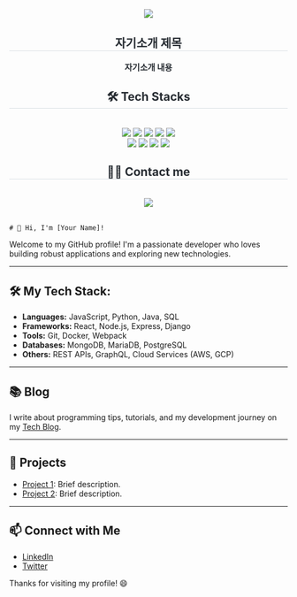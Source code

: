 

<div align= "center">
    <img src="https://capsule-render.vercel.app/api?type=transparent&color=gradient&height=120&text=헤더부분&animation=&fontColor=000000&fontSize=70" />
    </div>
    <div align= "center"> 
    <h2 style="border-bottom: 1px solid #d8dee4; color: #282d33;"> 자기소개 제목 </h2>  
    <div style="font-weight: 700; font-size: 15px; text-align: center; color: #282d33;"> 자기소개 내용 </div> 
    </div>
    <div align= "center">
    <h2 style="border-bottom: 1px solid #d8dee4; color: #282d33;"> 🛠️ Tech Stacks </h2> <br> 
    <div style="margin: 0 auto; text-align: center;" align= "center"> <img src="https://img.shields.io/badge/Amazon S3-569A31?style=social&logo=Amazon S3&logoColor=white">
          <img src="https://img.shields.io/badge/Docker-2496ED?style=social&logo=Docker&logoColor=white">
          <img src="https://img.shields.io/badge/Git-F05032?style=social&logo=Git&logoColor=white">
          <img src="https://img.shields.io/badge/Github-181717?style=social&logo=Github&logoColor=white">
          <img src="https://img.shields.io/badge/Javascript-F7DF1E?style=social&logo=Javascript&logoColor=white">
          <br/><img src="https://img.shields.io/badge/Java-007396?style=social&logo=Java&logoColor=white">
          <img src="https://img.shields.io/badge/Node.js-339933?style=social&logo=Node.js&logoColor=white">
          <img src="https://img.shields.io/badge/React-#61DAFB?style=social&logo=React&logoColor=white">
          <img src="https://img.shields.io/badge/MariaDB-003545?style=social&logo=MariaDB&logoColor=white">
          </div>
    </div>
    <div align= "center">
    <h2 style="border-bottom: 1px solid #d8dee4; color: #282d33;"> 🧑‍💻 Contact me </h2> <br> 
    <div align= "center"> <a href=https://velog.io/@qortn4925/posts> <img src="https://img.shields.io/badge/Velog-20C997?style=social&logo=Velog&logoColor=white&link=https://velog.io/@qortn4925/posts"> </a>
          </div>  <br> 
    <div align= "center">  </div> 
    </div>


    # 👋 Hi, I'm [Your Name]!

Welcome to my GitHub profile! I'm a passionate developer who loves building robust applications and exploring new technologies.

---

## 🛠️ My Tech Stack:
- **Languages:** JavaScript, Python, Java, SQL
- **Frameworks:** React, Node.js, Express, Django
- **Tools:** Git, Docker, Webpack
- **Databases:** MongoDB, MariaDB, PostgreSQL
- **Others:** REST APIs, GraphQL, Cloud Services (AWS, GCP)

---

## 📚 Blog
I write about programming tips, tutorials, and my development journey on my [Tech Blog](https://yourbloglink.com).

---

## 🚀 Projects
- [Project 1](https://github.com/yourname/project1): Brief description.
- [Project 2](https://github.com/yourname/project2): Brief description.

---

## 📫 Connect with Me
- [LinkedIn](https://linkedin.com/in/yourname)
- [Twitter](https://twitter.com/yourname)

Thanks for visiting my profile! 😄

